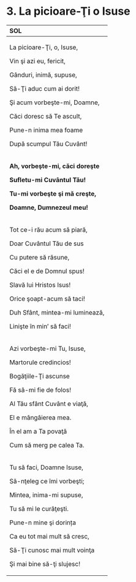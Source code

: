 # 3. La picioare-Ţi o Isuse

<table>
  <thead>
    <tr>
      <th style="text-align:left">SOL</th>
    </tr>
  </thead>
  <tbody>
    <tr>
      <td style="text-align:left">
        <p>La picioare-&#x162;i, o, Isuse,</p>
        <p>Vin &#x15F;i azi eu, fericit,</p>
        <p>G&#xE2;nduri, inim&#x103;, supuse,</p>
        <p>S&#x103;-&#x162;i aduc cum ai dorit!</p>
        <p>&#x15E;i acum vorbe&#x15F;te-mi, Doamne,</p>
        <p>C&#x103;ci doresc s&#x103; Te ascult,</p>
        <p>Pune-n inima mea foame</p>
        <p>Dup&#x103; scumpul T&#x103;u Cuv&#xE2;nt!</p>
      </td>
    </tr>
    <tr>
      <td style="text-align:left">
        <p><b>Ah, vorbe&#x15F;te-mi, c&#x103;ci dore&#x15F;te</b>
        </p>
        <p><b>Sufletu-mi Cuv&#xE2;ntul T&#x103;u!</b>
        </p>
        <p><b>Tu-mi vorbe&#x15F;te &#x15F;i m&#x103; cre&#x15F;te,</b>
        </p>
        <p><b>Doamne, Dumnezeul meu!</b>
        </p>
      </td>
    </tr>
    <tr>
      <td style="text-align:left">
        <p>Tot ce-i r&#x103;u acum s&#x103; piar&#x103;,</p>
        <p>Doar Cuv&#xE2;ntul T&#x103;u de sus</p>
        <p>Cu putere s&#x103; r&#x103;sune,</p>
        <p>C&#x103;ci el e de Domnul spus!</p>
        <p>Slav&#x103; lui Hristos Isus!</p>
        <p>Orice &#x15F;oapt-acum s&#x103; taci!</p>
        <p>Duh Sf&#xE2;nt, mintea-mi lumineaz&#x103;,</p>
        <p>Lini&#x15F;te &#xEE;n min&#x2019; s&#x103; faci!</p>
      </td>
    </tr>
    <tr>
      <td style="text-align:left">
        <p>Azi vorbe&#x15F;te-mi Tu, Isuse,</p>
        <p>Martorule credincios!</p>
        <p>Bog&#x103;&#x163;iile-&#x162;i ascunse</p>
        <p>F&#x103; s&#x103;-mi fie de folos!</p>
        <p>Al T&#x103;u sf&#xE2;nt Cuv&#xE2;nt e via&#x163;&#x103;,</p>
        <p>El e m&#xE2;ng&#xE2;ierea mea.</p>
        <p>&#xCE;n el am a Ta pova&#x163;&#x103;</p>
        <p>Cum s&#x103; merg pe calea Ta.</p>
      </td>
    </tr>
    <tr>
      <td style="text-align:left">
        <p>Tu s&#x103; faci, Doamne Isuse,</p>
        <p>S&#x103;-n&#x163;eleg ce &#xEE;mi vorbe&#x15F;ti;</p>
        <p>Mintea, inima-mi supuse,</p>
        <p>Tu s&#x103; mi le cur&#x103;&#x163;e&#x15F;ti.</p>
        <p>Pune-n mine &#x15F;i dorin&#x21B;a</p>
        <p>Ca eu tot mai mult s&#x103; cresc,</p>
        <p>S&#x103;-&#x162;i cunosc mai mult voin&#x163;a</p>
        <p>&#x15E;i mai bine s&#x103;-&#x163;i slujesc!</p>
        <p></p>
      </td>
    </tr>
  </tbody>
</table>

